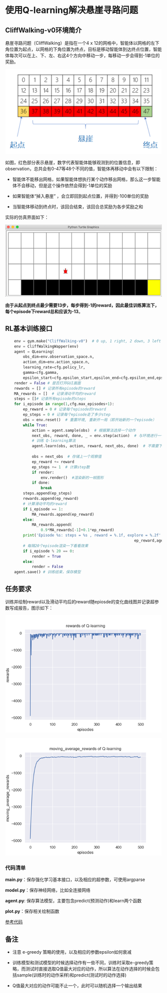 # 使用Q-learning解决悬崖寻路问题

## CliffWalking-v0环境简介

悬崖寻路问题（CliffWalking）是指在一个4 x 12的网格中，智能体以网格的左下角位置为起点，以网格的下角位置为终点，目标是移动智能体到达终点位置，智能体每次可以在上、下、左、右这4个方向中移动一步，每移动一步会得到-1单位的奖励。

<img src="../../codes/Q-learning/assets/image-20201007211441036.png" alt="image-20201007211441036" style="zoom:50%;" />

如图，红色部分表示悬崖，数字代表智能体能够观测到的位置信息，即observation，总共会有0-47等48个不同的值，智能体再移动中会有以下限制：

* 智能体不能移出网格，如果智能体想执行某个动作移出网格，那么这一步智能体不会移动，但是这个操作依然会得到-1单位的奖励

* 如果智能体“掉入悬崖” ，会立即回到起点位置，并得到-100单位的奖励

* 当智能体移动到终点时，该回合结束，该回合总奖励为各步奖励之和

实际的仿真界面如下：

<img src="../../codes/Q-learning/assets/image-20201007211858925.png" alt="image-20201007211858925" style="zoom:50%;" />

**由于从起点到终点最少需要13步，每步得到-1的reward，因此最佳训练算法下，每个episode下reward总和应该为-13**。



## RL基本训练接口

```python
    env = gym.make("CliffWalking-v0")  # 0 up, 1 right, 2 down, 3 left
    env = CliffWalkingWapper(env)
    agent = QLearning(
        obs_dim=env.observation_space.n,
        action_dim=env.action_space.n,
        learning_rate=cfg.policy_lr,
        gamma=cfg.gamma,
        epsilon_start=cfg.epsilon_start,epsilon_end=cfg.epsilon_end,epsilon_decay=cfg.epsilon_decay)
    render = False # 是否打开GUI画面
    rewards = [] # 记录所有episode的reward
    MA_rewards = []  # 记录滑动平均的reward
    steps = []# 记录所有episode的steps
    for i_episode in range(1,cfg.max_episodes+1):
        ep_reward = 0 # 记录每个episode的reward
        ep_steps = 0 # 记录每个episode走了多少step
        obs = env.reset()  # 重置环境, 重新开一局（即开始新的一个episode）
        while True:
            action = agent.sample(obs)  # 根据算法选择一个动作
            next_obs, reward, done, _ = env.step(action)  # 与环境进行一个交互
            # 训练 Q-learning算法
            agent.learn(obs, action, reward, next_obs, done)  # 不需要下一步的action

            obs = next_obs  # 存储上一个观察值
            ep_reward += reward
            ep_steps += 1  # 计算step数
            if render:
                env.render()  #渲染新的一帧图形
            if done:
                break
        steps.append(ep_steps)
        rewards.append(ep_reward)
        # 计算滑动平均的reward
        if i_episode == 1:
            MA_rewards.append(ep_reward)
        else:
            MA_rewards.append(
                0.9*MA_rewards[-1]+0.1*ep_reward) 
        print('Episode %s: steps = %s , reward = %.1f, explore = %.2f' % (i_episode, ep_steps,
                                                          ep_reward,agent.epsilon))                                 
        # 每隔20个episode渲染一下看看效果
        if i_episode % 20 == 0:
            render = True
        else:
            render = False
    agent.save() # 训练结束，保存模型
```

## 任务要求

训练并绘制reward以及滑动平均后的reward随epiosde的变化曲线图并记录超参数写成报告，图示如下：

![rewards](assets/rewards.png)

![moving_average_rewards](assets/moving_average_rewards.png)

### 代码清单

**main.py**：保存强化学习基本接口，以及相应的超参数，可使用argparse

**model.py**：保存神经网络，比如全连接网络

**agent.py**: 保存算法模型，主要包含predict(预测动作)和learn两个函数

**plot.py**：保存相关绘制函数

[参考代码](https://github.com/datawhalechina/leedeeprl-notes/tree/master/codes/Q-learning)

## 备注

* 注意 e-greedy 策略的使用，以及相应的参数epsilon如何衰减
* 训练模型和测试模型的时候选择动作有一些不同，训练时采取e-greedy策略，而测试时直接选取Q值最大对应的动作，所以算法在动作选择的时候会包括sample(训练时的动作采样)和predict(测试时的动作选择)

* Q值最大对应的动作可能不止一个，此时可以随机选择一个输出结果
